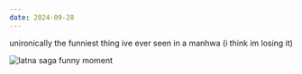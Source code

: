 ```yaml
---
date: 2024-09-28
---
```


unironically the funniest thing ive ever seen in a manhwa (i think im losing it)

![latna saga funny moment](https://i.imgur.com/ogP4fDC.png)
